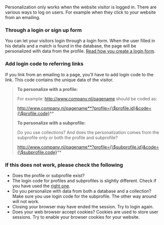 Personalization only works when the website visitor is logged in. There
are various ways to log on users. For example when they click to your
website from an emailing.

### Through a login or sign up form

You can let your visitors login through a login form. When the user
filled in his details and a match is found in the database, the page
will be personalized with data from the profile. [Read how you create a
login
form](./login-logout-and-forgot-password-form.md).

### Add login code to referring links

If you link from an emailing to a page, you'll have to add login code to
the link. This code contains the unique data of the visitor.

> **To personalize with a profile:**
>
> For example: http://www.company.nl/pagename should be coded as:
>
> http://www.company.nl/pagename**?profile={\$profile.id}&code={\$profile.code}**
>
> **To personalize with a subprofile:**
>
> Do you use collections? And does the personalization comes from the
> subprofile only or both the profile and subprofile?
>
> http://www.company.nl/pagename**?profile={\$subprofile.id}&code={\$subprofile.code}**

### If this does not work, please check the following

-   Does the profile or subprofile exist?
-   The login code for profiles and subprofiles is slightly different.
    Check if you have used the [right
    one](http://www.copernica.com/en/support/personalizing-from-a-profile-or-subprofile).
-   Do you personalize with data from both a database and a collection?
    Make sure you use login code for the subprofile. The other way
    around will not work.
-   Closing your browser may have ended the session. Try to login again.
-   Does your web browser accept cookies? Cookies are used to store user
    sessions. Try to enable your browser cookies for your website.

